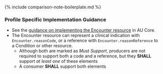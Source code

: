 {% include comparison-note-boilerplate.md %}

### Profile Specific Implementation Guidance
- See the [guidance on implementing the Encounter resource](https://build.fhir.org/ig/hl7au/au-fhir-core/StructureDefinition-au-core-encounter.html#profile-specific-implementation-guidance) in AU Core.
- The Encounter resource can represent a clinical indication with `Encounter.reasonCode`, or a reference with `Encounter.reasonReference` to a Condition or other resource.
  - Although both are marked as *Must Support*, producers are not required to support both a code and a reference, but they **SHALL** support *at least one* of these elements
  - A consumer **SHALL** support both elements
